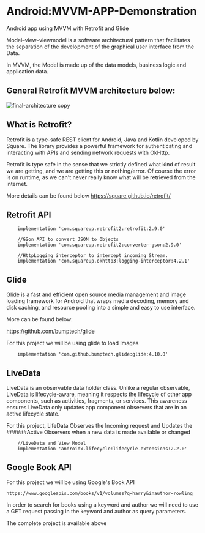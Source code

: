 # Android:MVVM-APP-Demonstration
Android app using MVVM with Retrofit and Glide

Model–view–viewmodel is a software architectural pattern that facilitates the separation of the development of the graphical user interface from the Data.  

In MVVM, the Model is made up of the data models, business logic and application data.



## General Retrofit MVVM architecture below:

![final-architecture copy](https://user-images.githubusercontent.com/44032084/155833036-52d960d6-e28f-44df-a81a-dcf275c3e36c.jpg)



## What is Retrofit?

Retrofit is a type-safe REST client for Android, Java and Kotlin developed by Square. The library provides a powerful framework for authenticating and interacting with APIs and sending network requests with OkHttp.

Retrofit is type safe in the sense that we  strictly defined what kind of result we are getting, and we are getting this or nothing/error. Of course the error is on runtime, as we can't never really know what will be retrieved from the internet.

More details can be found below
https://square.github.io/retrofit/


## Retrofit API

```
    implementation 'com.squareup.retrofit2:retrofit:2.9.0'
    
    //GSon API to convert JSON to Objects
    implementation 'com.squareup.retrofit2:converter-gson:2.9.0'
    
    //HttpLogging interceptor to intercept incoming Stream. 
    implementation 'com.squareup.okhttp3:logging-interceptor:4.2.1'
```


## Glide

Glide is a fast and efficient open source media management and image loading framework for Android that wraps media decoding, memory and disk caching, and resource pooling into a simple and easy to use interface.

More can be found below:

https://github.com/bumptech/glide


For this project we will be using glide to load Images

```
    implementation 'com.github.bumptech.glide:glide:4.10.0'
```


## LiveData

LiveData is an observable data holder class. Unlike a regular observable, LiveData is lifecycle-aware, meaning it respects the lifecycle of other app components, such as activities, fragments, or services. This awareness ensures LiveData only updates app component observers that are in an active lifecycle state.

For this project, LifeData Observes the Incoming request and Updates the ######Active Observers when a new data is made available or changed

```
    //LiveData and View Model
    implementation 'androidx.lifecycle:lifecycle-extensions:2.2.0'
```

## Google Book API

For this project we will be using Google's Book API
``` 
https://www.googleapis.com/books/v1/volumes?q=harry&inauthor=rowling

```

In order to search for books using a keyword and author we will need to use a GET request passing in the keyword and author as query parameters.


The complete project is available above
